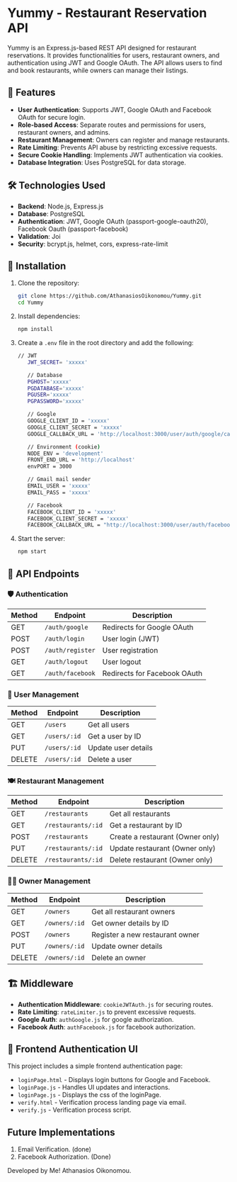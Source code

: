 # Yummy - Restaurant Reservation API

Yummy is an Express.js-based REST API designed for restaurant reservations.
It provides functionalities for users, restaurant owners, and authentication using JWT and Google OAuth.
The API allows users to find and book restaurants, while owners can manage their listings.

## 🌟 Features

- **User Authentication**: Supports JWT, Google OAuth and Facebook OAuth for secure login.
- **Role-based Access**: Separate routes and permissions for users, restaurant owners, and admins.
- **Restaurant Management**: Owners can register and manage restaurants.
- **Rate Limiting**: Prevents API abuse by restricting excessive requests.
- **Secure Cookie Handling**: Implements JWT authentication via cookies.
- **Database Integration**: Uses PostgreSQL for data storage.

## 🛠 Technologies Used

- **Backend**: Node.js, Express.js
- **Database**: PostgreSQL
- **Authentication**: JWT, Google OAuth (passport-google-oauth20), Facebook Oauth (passport-facebook)
- **Validation**: Joi
- **Security**: bcrypt.js, helmet, cors, express-rate-limit

## 🚀 Installation

1. Clone the repository:

   ```sh
   git clone https://github.com/AthanasiosOikonomou/Yummy.git
   cd Yummy
   ```

2. Install dependencies:

   ```sh
   npm install
   ```

3. Create a `.env` file in the root directory and add the following:

   ```sh
   // JWT
      JWT_SECRET= 'xxxxx'

      // Database
      PGHOST='xxxxx'
      PGDATABASE='xxxxx'
      PGUSER='xxxxx'
      PGPASSWORD='xxxxx'

      // Google
      GOOGLE_CLIENT_ID = 'xxxxx'
      GOOGLE_CLIENT_SECRET = 'xxxxx'
      GOOGLE_CALLBACK_URL = 'http://localhost:3000/user/auth/google/callback'

      // Environment (cookie)
      NODE_ENV = 'development'
      FRONT_END_URL = 'http://localhost'
      envPORT = 3000

      // Gmail mail sender
      EMAIL_USER = 'xxxxx'
      EMAIL_PASS = 'xxxxx'

      // Facebook
      FACEBOOK_CLIENT_ID = 'xxxxx'
      FACEBOOK_CLIENT_SECRET = 'xxxxx'
      FACEBOOK_CALLBACK_URL = "http://localhost:3000/user/auth/facebook/callback"
   ```

4. Start the server:
   ```sh
   npm start
   ```

## 🔗 API Endpoints

### 🛡 Authentication

| Method | Endpoint         | Description                  |
| ------ | ---------------- | ---------------------------- |
| GET    | `/auth/google`   | Redirects for Google OAuth   |
| POST   | `/auth/login`    | User login (JWT)             |
| POST   | `/auth/register` | User registration            |
| GET    | `/auth/logout`   | User logout                  |
| GET    | `/auth/facebook` | Redirects for Facebook OAuth |

### 👥 User Management

| Method | Endpoint     | Description         |
| ------ | ------------ | ------------------- |
| GET    | `/users`     | Get all users       |
| GET    | `/users/:id` | Get a user by ID    |
| PUT    | `/users/:id` | Update user details |
| DELETE | `/users/:id` | Delete a user       |

### 🍽 Restaurant Management

| Method | Endpoint           | Description                      |
| ------ | ------------------ | -------------------------------- |
| GET    | `/restaurants`     | Get all restaurants              |
| GET    | `/restaurants/:id` | Get a restaurant by ID           |
| POST   | `/restaurants`     | Create a restaurant (Owner only) |
| PUT    | `/restaurants/:id` | Update restaurant (Owner only)   |
| DELETE | `/restaurants/:id` | Delete restaurant (Owner only)   |

### 👨‍🍳 Owner Management

| Method | Endpoint      | Description                     |
| ------ | ------------- | ------------------------------- |
| GET    | `/owners`     | Get all restaurant owners       |
| GET    | `/owners/:id` | Get owner details by ID         |
| POST   | `/owners`     | Register a new restaurant owner |
| PUT    | `/owners/:id` | Update owner details            |
| DELETE | `/owners/:id` | Delete an owner                 |

## 🏗 Middleware

- **Authentication Middleware**: `cookieJWTAuth.js` for securing routes.
- **Rate Limiting**: `rateLimiter.js` to prevent excessive requests.
- **Google Auth**: `authGoogle.js` for google authorization.
- **Facebook Auth**: `authFacebook.js` for facebook authorization.

## 🎨 Frontend Authentication UI

This project includes a simple frontend authentication page:

- `loginPage.html` - Displays login buttons for Google and Facebook.
- `loginPage.js` - Handles UI updates and interactions.
- `loginPage.js` - Displays the css of the loginPage.
- `verify.html` - Verification process landing page via email.
- `verify.js` - Verification process script.

## Future Implementations

1. Email Verification. (done)
2. Facebook Authorization. (Done)

Developed by Me! Athanasios Oikonomou.
